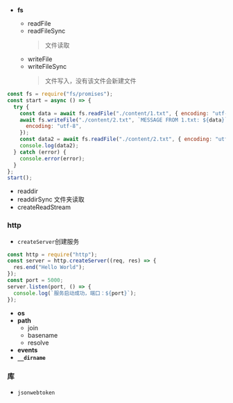 - **fs**

  - readFile
  - readFileSync
    > 文件读取
  - writeFile
  - writeFileSync
    > 文件写入，没有该文件会新建文件

```js
const fs = require("fs/promises");
const start = async () => {
  try {
    const data = await fs.readFile("./content/1.txt", { encoding: "utf-8" });
    await fs.writeFile("./content/2.txt", `MESSAGE FROM 1.txt: ${data}`, {
      encoding: "utf-8",
    });
    const data2 = await fs.readFile("./content/2.txt", { encoding: "utf-8" });
    console.log(data2);
  } catch (error) {
    console.error(error);
  }
};
start();
```

- readdir
- readdirSync 文件夹读取
- createReadStream

### **http**

- `createServer`创建服务

```js
const http = require("http");
const server = http.createServer((req, res) => {
  res.end("Hello World");
});
const port = 5000;
server.listen(port, () => {
  console.log(`服务启动成功，端口：${port}`);
});
```

- **os**
- **path**
  - join
  - basename
  - resolve
- **events**
- **`__dirname`**


### 库
- `jsonwebtoken`
